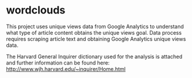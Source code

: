 # wordclouds
This project uses unique views data from Google Analytics to understand what type of article content obtains the unique views goal. Data process requires scraping article text and obtaining Google Analytics unique views data.

The Harvard General Inquirer dictionary used for the analysis is attached and further information can be found here: http://www.wjh.harvard.edu/~inquirer/Home.html


